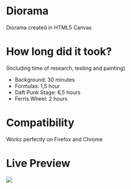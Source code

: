 # Diorama
 Diorama created in HTML5 Canvas

# How long did it took?
(Including time of research, testing and painting)
+ Background: 30 minutes
+ Formulas: 1,5 hour
+ Daft Punk Stage: 6,5 hours
+ Ferris Wheel: 2 hours

# Compatibility
Works perfectly on Firefox and Chrome

# Live Preview
[<img src="![firefox_fwtTyfkNA1](https://github.com/Tsunaam1/Diorama/assets/119320765/7242b1c2-535e-4912-9189-da1b84149b9f)">](https://tunki.pages.dev/Diorama/)

